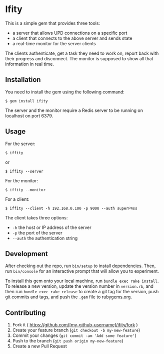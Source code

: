 # Ifity

This is a simple gem that provides three tools:

* a server that allows UPD connections on a specific port
* a client that connects to the above server and sends state
* a real-time monitor for the server clients

The clients authenticate, get a task they need to work on, report back with 
their progress and disconnect. The monitor is supposed to show all that
information in real time.

## Installation

You need to install the gem using the following command:

    $ gem install ifity

The server and the monitor require a Redis server to be running on localhost
on port 6379. 

## Usage

For the server:

    $ iffity

or

    $ iffity --server

For the monitor:

    $ iffity --monitor

For a client:

    $ iffity --client -h 192.168.0.100 -p 9000 --auth superP4ss

The client takes three options:

* `-h` the host or IP address of the server
* `-p` the port of the server
* `--auth` the authentication string

## Development

After checking out the repo, run `bin/setup` to install dependencies. Then, run `bin/console` for an interactive prompt that will allow you to experiment.

To install this gem onto your local machine, run `bundle exec rake install`. To release a new version, update the version number in `version.rb`, and then run `bundle exec rake release` to create a git tag for the version, push git commits and tags, and push the `.gem` file to [rubygems.org](https://rubygems.org).

## Contributing

1. Fork it ( https://github.com/[my-github-username]/ifity/fork )
2. Create your feature branch (`git checkout -b my-new-feature`)
3. Commit your changes (`git commit -am 'Add some feature'`)
4. Push to the branch (`git push origin my-new-feature`)
5. Create a new Pull Request
